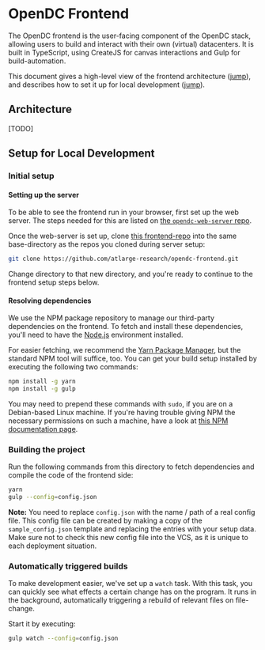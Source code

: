 # OpenDC Frontend

The OpenDC frontend is the user-facing component of the OpenDC stack, allowing users to build and interact with their own (virtual) datacenters. It is built in TypeScript, using CreateJS for canvas interactions and Gulp for build-automation.

This document gives a high-level view of the frontend architecture ([jump](#architecture)), and describes how to set it up for local development ([jump](#setup-for-local-development)).

## Architecture
[TODO]

## Setup for Local Development

### Initial setup

#### Setting up the server
To be able to see the frontend run in your browser, first set up the web server. The steps needed for this are listed on [the `opendc-web-server` repo](https://github.com/atlarge-research/opendc-web-server).

Once the web-server is set up, clone [this frontend-repo](https://github.com/atlarge-research/opendc-frontend.git) into the same base-directory as the repos you cloned during server setup:

```bash
git clone https://github.com/atlarge-research/opendc-frontend.git
```

Change directory to that new directory, and you're ready to continue to the frontend setup steps below.

#### Resolving dependencies
We use the NPM package repository to manage our third-party dependencies on the frontend. To fetch and install these dependencies, you'll need to have the [Node.js](https://nodejs.org/en/) environment installed. 

For easier fetching, we recommend the [Yarn Package Manager](https://yarnpkg.com), but the standard NPM tool will suffice, too. You can get your build setup installed by executing the following two commands:

```bash
npm install -g yarn
npm install -g gulp
```
   
You may need to prepend these commands with `sudo`, if you are on a Debian-based Linux machine. If you're having trouble giving NPM the necessary permissions on such a machine, have a look at [this NPM documentation page](https://docs.npmjs.com/getting-started/fixing-npm-permissions).

### Building the project
Run the following commands from this directory to fetch dependencies and compile the code of the frontend side:

```bash
yarn
gulp --config=config.json
```

**Note:** You need to replace `config.json` with the name / path of a real config file. This config file can be created by making a copy of the `sample_config.json` template and replacing the entries with your setup data. Make sure not to check this new config file into the VCS, as it is unique to each deployment situation.

### Automatically triggered builds
To make development easier, we've set up a `watch` task. With this task, you can quickly see what effects a certain change has on the program. It runs in the background, automatically triggering a rebuild of relevant files on file-change.

Start it by executing:

```bash
gulp watch --config=config.json
```
